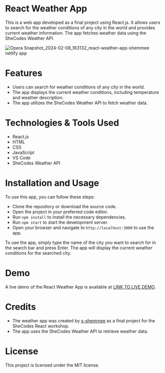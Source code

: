 # React Weather App
This is a web app developed as a final project using React.js. It allows users to search for the weather conditions of any city in the world and provides current weather information. The app fetches weather data using the SheCodes Weather API.

![Opera Snapshot_2024-02-08_163132_react-weather-app-shemmee netlify app](https://github.com/s-shemmee/React-Weather-App/assets/56132945/a3aea312-a726-40c6-93bb-45261ecddcad)

# Features
- Users can search for weather conditions of any city in the world.
- The app displays the current weather conditions, including temperature and weather description.
- The app utilizes the SheCodes Weather API to fetch weather data.

# Technologies & Tools Used
- React.js
- HTML
- CSS
- JavaScript
- VS Code
- SheCodes Weather API

# Installation and Usage
To use this app, you can follow these steps:

- Clone the repository or download the source code.
- Open the project in your preferred code editor.
- Run  `npm install` to install the necessary dependencies.
- Run `npm start` to start the development server.
- Open your browser and navigate to `http://localhost:3000` to use the app.

To use the app, simply type the name of the city you want to search for in the search bar and press Enter. The app will display the current weather conditions for the searched city.

# Demo
A live demo of the React Weather App is available at [LINK TO LIVE DEMO](https://react-weather-app-shemmee.netlify.app).

# Credits
- The weather app was created by [s-shemmee](https://github.com/s-shemmee) as a final project for the SheCodes React workshop.
- The app uses the SheCodes Weather API to retrieve weather data.

# License
This project is licensed under the MIT license.
